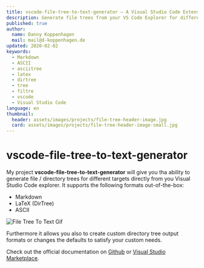 ```yaml
---
title: vscode-file-tree-to-text-generator — A Visual Studio Code Extension to generate file trees
description: Generate file trees from your VS Code Explorer for different Markdown, LaTeX, ASCII or a userdefined format
published: true
author:
  name: Danny Koppenhagen
  mail: mail@d-koppenhagen.de
updated: 2020-02-02
keywords:
  - Markdown
  - ASCII
  - asciitree
  - latex
  - dirtree
  - tree
  - filtre
  - vscode
  - Visual Studio Code
language: en
thumbnail:
  header: assets/images/projects/file-tree-header-image.jpg
  card: assets/images/projects/file-tree-header-image-small.jpg
---
```


# vscode-file-tree-to-text-generator

My project **vscode-file-tree-to-text-generator** will give you tha ability to generate file / directory trees for different targets directly from you Visual Studio Code explorer.
It supports the following formats out-of-the-box:

- Markdown
- LaTeX (DirTree)
- ASCII

![File Tree To Text Gif](/assets/images/projects/file-tree-to-text.gif)

Furthermore it allows you also to create custom directory tree output formats or changes the defaults to satisfy your custom needs.

Check out the official documentation on [Github](https://github.com/d-koppenhagen/vscode-file-tree-to-text-generator) or [Visual Studio Marketplace](https://marketplace.visualstudio.com/items?itemName=d-koppenhagen.file-tree-to-text-generator).